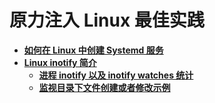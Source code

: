 原力注入 Linux 最佳实践
=========================

- [**如何在 Linux 中创建 Systemd 服务**](Systemd_Service_Creation_Guide.md)
- [**Linux inotify 简介**](What_is_inotify.md)
	- [**进程 inotify 以及 inotify watches 统计**](inotify_stat.sh)
	- [**监视目录下文件创建或者修改示例**](inotify_monitor_path.sh)